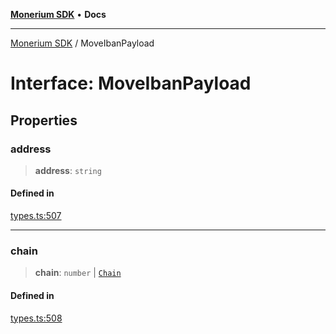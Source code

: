 [**Monerium SDK**](../README.md) • **Docs**

***

[Monerium SDK](../README.md) / MoveIbanPayload

# Interface: MoveIbanPayload

## Properties

### address

> **address**: `string`

#### Defined in

[types.ts:507](https://github.com/monerium/js-monorepo/blob/main/packages/sdk/src/types.ts#L507)

***

### chain

> **chain**: `number` \| [`Chain`](../type-aliases/Chain.md)

#### Defined in

[types.ts:508](https://github.com/monerium/js-monorepo/blob/main/packages/sdk/src/types.ts#L508)
